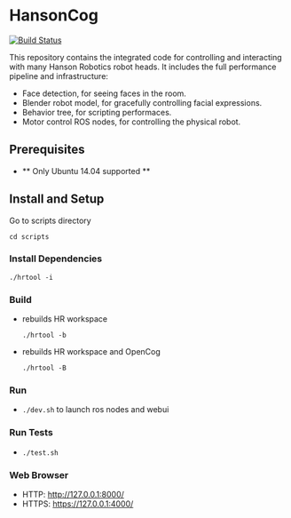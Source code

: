 # HansonCog 

[![Build Status](http://61.92.69.43:8080/buildStatus/icon?job=ci-hansoncog)](http://61.92.69.43:8080/job/ci-hansoncog/)

This repository contains the integrated code for controlling and
interacting with many Hanson Robotics robot heads. It includes the
full performance pipeline and infrastructure:

* Face detection, for seeing faces in the room.
* Blender robot model, for gracefully controlling facial expressions.
* Behavior tree, for scripting performaces.
* Motor control ROS nodes, for controlling the physical robot.

## Prerequisites

 * ** Only Ubuntu 14.04 supported **

## Install and Setup

Go to scripts directory

`cd scripts`

### Install Dependencies

`./hrtool -i`

### Build

- rebuilds HR workspace

   `./hrtool -b`

- rebuilds HR workspace and OpenCog

    `./hrtool -B`

### Run

- `./dev.sh` to launch ros nodes and webui

### Run Tests

- `./test.sh`

### Web Browser

- HTTP: http://127.0.0.1:8000/
- HTTPS: https://127.0.0.1:4000/

